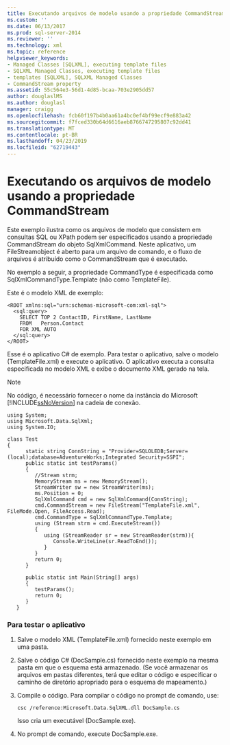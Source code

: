 ```yaml
---
title: Executando arquivos de modelo usando a propriedade CommandStream | Microsoft Docs
ms.custom: ''
ms.date: 06/13/2017
ms.prod: sql-server-2014
ms.reviewer: ''
ms.technology: xml
ms.topic: reference
helpviewer_keywords:
- Managed Classes [SQLXML], executing template files
- SQLXML Managed Classes, executing template files
- templates [SQLXML], SQLXML Managed Classes
- CommandStream property
ms.assetid: 55c564e3-56d1-4d85-bcaa-703e2905dd57
author: douglaslMS
ms.author: douglasl
manager: craigg
ms.openlocfilehash: fcb60f197b4b0aa61a4bc0ef4bf99ecf9e883a42
ms.sourcegitcommit: f7fced330b64d6616aeb8766747295807c92dd41
ms.translationtype: MT
ms.contentlocale: pt-BR
ms.lasthandoff: 04/23/2019
ms.locfileid: "62719443"
---
```

# <a name="executing-template-files-by-using-the-commandstream-property"></a>Executando os arquivos de modelo usando a propriedade CommandStream
  Este exemplo ilustra como os arquivos de modelo que consistem em consultas SQL ou XPath podem ser especificados usando a propriedade CommandStream do objeto SqlXmlCommand. Neste aplicativo, um FileStreamobject é aberto para um arquivo de comando, e o fluxo de arquivos é atribuído como o CommandStream que é executado.  
  
 No exemplo a seguir, a propriedade CommandType é especificada como SqlXmlCommandType.Template (não como TemplateFile).  
  
 Este é o modelo XML de exemplo:  
  
```  
<ROOT xmlns:sql="urn:schemas-microsoft-com:xml-sql">  
  <sql:query>  
    SELECT TOP 2 ContactID, FirstName, LastName   
    FROM   Person.Contact  
    FOR XML AUTO  
  </sql:query>  
</ROOT>  
```  
  
 Esse é o aplicativo C# de exemplo. Para testar o aplicativo, salve o modelo (TemplateFile.xml) e execute o aplicativo. O aplicativo executa a consulta especificada no modelo XML e exibe o documento XML gerado na tela.  
  
> [!NOTE]  
>  No código, é necessário fornecer o nome da instância do Microsoft [!INCLUDE[ssNoVersion](../../../includes/ssnoversion-md.md)] na cadeia de conexão.  
  
```  
using System;  
using Microsoft.Data.SqlXml;  
using System.IO;  
  
class Test  
{  
      static string ConnString = "Provider=SQLOLEDB;Server=(local);database=AdventureWorks;Integrated Security=SSPI";  
      public static int testParams()  
      {  
         //Stream strm;  
         MemoryStream ms = new MemoryStream();  
         StreamWriter sw = new StreamWriter(ms);  
         ms.Position = 0;  
         SqlXmlCommand cmd = new SqlXmlCommand(ConnString);  
         cmd.CommandStream = new FileStream("TemplateFile.xml", FileMode.Open, FileAccess.Read);  
         cmd.CommandType = SqlXmlCommandType.Template;  
         using (Stream strm = cmd.ExecuteStream())  
         {  
            using (StreamReader sr = new StreamReader(strm)){  
               Console.WriteLine(sr.ReadToEnd());  
            }  
         }  
         return 0;        
      }  
  
      public static int Main(String[] args)  
      {  
         testParams();     
         return 0;  
      }  
   }  
```  
  
### <a name="to-test-the-application"></a>Para testar o aplicativo  
  
1.  Salve o modelo XML (TemplateFile.xml) fornecido neste exemplo em uma pasta.  
  
2.  Salve o código C# (DocSample.cs) fornecido neste exemplo na mesma pasta em que o esquema está armazenado. (Se você armazenar os arquivos em pastas diferentes, terá que editar o código e especificar o caminho de diretório apropriado para o esquema de mapeamento.)  
  
3.  Compile o código. Para compilar o código no prompt de comando, use:  
  
    ```  
    csc /reference:Microsoft.Data.SqlXML.dll DocSample.cs  
    ```  
  
     Isso cria um executável (DocSample.exe).  
  
4.  No prompt de comando, execute DocSample.exe.  
  
  
